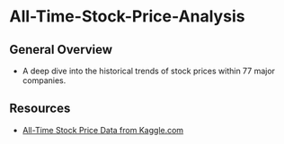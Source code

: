 # All-Time-Stock-Price-Analysis
## General Overview
- A deep dive into the historical trends of stock prices within 77 major companies.
## Resources
- [All-Time Stock Price Data from Kaggle.com](https://www.kaggle.com/datasets/hchsmost/test-dataset?resource=download)
